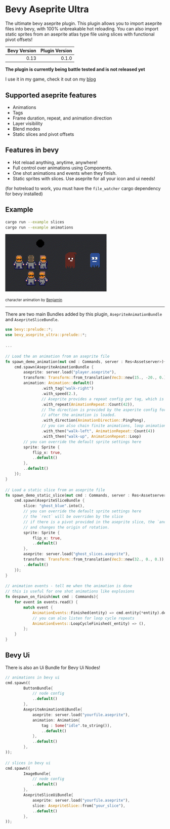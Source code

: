 # Bevy Aseprite Ultra

The ultimate bevy aseprite plugin. This plugin allows you to import aseprite files into bevy, with 100% unbreakable
hot reloading. You can also import static sprites from an aseprite atlas type file using slices with functional pivot offsets!

| Bevy Version | Plugin Version |
| -----------: | -------------: |
|         0.13 |          0.1.0 |

**The plugin is currently being battle tested and is not released yet**

I use it in my game, check it out on my [blog](https://lommix.com)

## Supported aseprite features

-   Animations
-   Tags
-   Frame duration, repeat, and animation direction
-   Layer visibility
-   Blend modes
-   Static slices and pivot offsets

## Features in bevy

-   Hot reload anything, anytime, anywhere!
-   Full control over animations using Components.
-   One shot animations and events when they finish.
-   Static sprites with slices. Use aseprite for all your icon and ui needs!

(for hotreload to work, you must have the `file_watcher` cargo dependency for bevy installed)

## Example

```bash
cargo run --example slices
cargo run --example animations
```

![Example](docs/example.gif)

<small> character animation by [Benjamin](https://github.com/headcr4sh) </small>

---

There are two main Bundles added by this plugin, `AsepriteAnimationBundle` and `AsepriteSliceBundle`.

```rust
use bevy::prelude::*;
use bevy_aseprite_ultra::prelude::*;

...

// Load the an animation from an aseprite file
fn spawn_demo_animation(mut cmd : Commands, server : Res<Assetserver>){
    cmd.spawn(AsepriteAnimationBundle {
        aseprite: server.load("player.aseprite"),
        transform: Transform::from_translation(Vec3::new(15., -20., 0.)),
        animation: Animation::default()
                .with_tag("walk-right")
                .with_speed(2.),
                // Aseprite provides a repeat config per tag, which is beeing ignored on purpose.
                .with_repeat(AnimationRepeat::Count(42)),
                // The direction is provided by the asperite config for the tag, but can be overwritten
                // after the animation is loaded.
                .with_direction(AnimationDirection::PingPong),
                // you can also chain finite animations, loop animations with never finish
                .with_then("walk-left", AnimationRepeat::Count(4))
                .with_then("walk-up", AnimationRepeat::Loop)
        // you can override the default sprite settings here
        sprite: Sprite {
            flip_x: true,
            ..default()
        },
        ..default()
    });
}

// Load a static slice from an aseprite file
fn spawn_demo_static_slice(mut cmd : Commands, server : Res<Assetserver>){
    cmd.spawn(AsepriteSliceBundle {
        slice: "ghost_blue".into(),
        // you can override the default sprite settings here
        // the `rect` will be overriden by the slice
        // if there is a pivot provided in the aseprite slice, the `anchor` will be overwritten
        // and changes the origin of rotation.
        sprite: Sprite {
            flip_x: true,
            ..default()
        },
        aseprite: server.load("ghost_slices.aseprite"),
        transform: Transform::from_translation(Vec3::new(32., 0., 0.)),
        ..default()
    });
}

// animation events - tell me when the animation is done
// this is useful for one shot animations like explosions
fn despawn_on_finish(mut cmd : Commands){
    for event in events.read() {
        match event {
            AnimationEvents::Finished(entity) => cmd.entity(*entity).despawn_recursive(),
            // you can also listen for loop cycle repeats
            AnimationEvents::LoopCycleFinished(_entity) => (),
        };
    }
}
```

## Bevy Ui

There is also an Ui Bundle for Bevy Ui Nodes!

```rust
// animations in bevy ui
cmd.spawn((
        ButtonBundle{
            // node config
            ..default()
        },
        AsepriteAnimationUiBundle{
            aseprite: server.load("yourfile.aseprite"),
            animation: Animation{
                tag : Some("idle".to_string()),
                ..default()
            },
            ..default()
        },
));

// slices in bevy ui
cmd.spawn((
        ImageBundle{
            // node config
            ..default()
        },
        AsepriteSliceUiBundle{
            aseprite: server.load("yourfile.aseprite"),
            slice: AsepriteSlice::from("your_slice"),
            ..default()
        },
));

```
